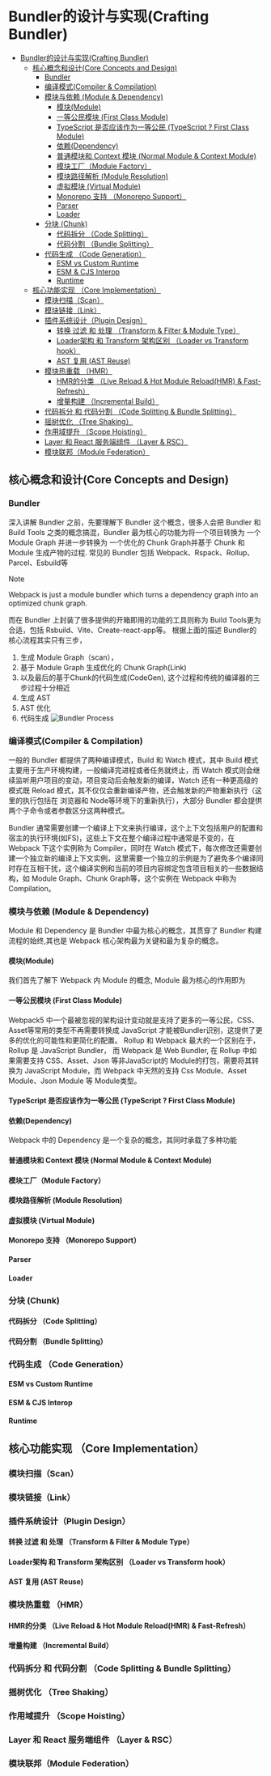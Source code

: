 # Bundler的设计与实现(Crafting Bundler)
- [Bundler的设计与实现(Crafting Bundler)](#bundler的设计与实现crafting-bundler)
  - [核心概念和设计(Core Concepts and Design)](#核心概念和设计core-concepts-and-design)
    - [Bundler](#bundler)
    - [编译模式(Compiler \& Compilation)](#编译模式compiler--compilation)
    - [模块与依赖 (Module \& Dependency)](#模块与依赖-module--dependency)
      - [模块(Module)](#模块module)
      - [一等公民模块 (First Class Module)](#一等公民模块-first-class-module)
      - [TypeScript 是否应该作为一等公民 (TypeScript ? First Class Module)](#typescript-是否应该作为一等公民-typescript--first-class-module)
      - [依赖(Dependency)](#依赖dependency)
      - [普通模块和 Context 模块 (Normal Module \& Context Module)](#普通模块和-context-模块-normal-module--context-module)
      - [模块工厂（Module Factory）](#模块工厂module-factory)
      - [模块路径解析 (Module Resolution)](#模块路径解析-module-resolution)
      - [虚拟模块 (Virtual Module)](#虚拟模块-virtual-module)
      - [Monorepo 支持 （Monorepo Support）](#monorepo-支持-monorepo-support)
      - [Parser](#parser)
      - [Loader](#loader)
    - [分块 (Chunk)](#分块-chunk)
      - [代码拆分 （Code Splitting）](#代码拆分-code-splitting)
      - [代码分割 （Bundle Splitting）](#代码分割-bundle-splitting)
    - [代码生成 （Code Generation）](#代码生成-code-generation)
      - [ESM vs Custom Runtime](#esm-vs-custom-runtime)
      - [ESM \& CJS Interop](#esm--cjs-interop)
      - [Runtime](#runtime)
  - [核心功能实现 （Core Implementation）](#核心功能实现-core-implementation)
    - [模块扫描（Scan）](#模块扫描scan)
    - [模块链接（Link）](#模块链接link)
    - [插件系统设计（Plugin Design）](#插件系统设计plugin-design)
      - [转换 过滤 和 处理 （Transform \& Filter \& Module Type）](#转换-过滤-和-处理-transform--filter--module-type)
      - [Loader架构 和 Transform 架构区别 （Loader vs Transform hook）](#loader架构-和-transform-架构区别-loader-vs-transform-hook)
      - [AST 复用 (AST Reuse)](#ast-复用-ast-reuse)
    - [模块热重载 （HMR）](#模块热重载-hmr)
      - [HMR的分类 （Live Reload \& Hot Module Reload(HMR) \& Fast-Refresh）](#hmr的分类-live-reload--hot-module-reloadhmr--fast-refresh)
      - [增量构建 （Incremental Build）](#增量构建-incremental-build)
    - [代码拆分 和 代码分割 （Code Splitting \& Bundle Splitting）](#代码拆分-和-代码分割-code-splitting--bundle-splitting)
    - [摇树优化 （Tree Shaking）](#摇树优化-tree-shaking)
    - [作用域提升 （Scope Hoisting）](#作用域提升-scope-hoisting)
    - [Layer 和 React 服务端组件 （Layer \& RSC）](#layer-和-react-服务端组件-layer--rsc)
    - [模块联邦（Module Federation）](#模块联邦module-federation)

## 核心概念和设计(Core Concepts and Design)
### Bundler
深入讲解 Bundler 之前，先要理解下 Bundler 这个概念，很多人会把 Bundler 和 Build Tools 之类的概念搞混，Bundler 最为核心的功能为将一个项目转换为 一个 Module Graph 并进一步转换为 一个优化的 Chunk Graph并基于 Chunk 和 Module 生成产物的过程. 常见的 Bundler 包括 Webpack、Rspack、Rollup、Parcel、Esbuild等

> [!NOTE]  
>Webpack is just a module bundler which turns a dependency graph into an optimized chunk graph.

而在 Bundler 上封装了很多提供的开箱即用的功能的工具则称为 Build Tools更为合适，包括 Rsbuild、Vite、Create-react-app等。
根据上面的描述 Bundler的核心流程其实只有三步，
1. 生成  Module Graph（scan），
2. 基于 Module Graph 生成优化的 Chunk Graph(Link)
3. 以及最后的基于Chunk的代码生成(CodeGen),
这个过程和传统的编译器的三步过程十分相近
1. 生成 AST 
2. AST 优化
3. 代码生成
![Bundler Process](./assets/bundler.png)

### 编译模式(Compiler & Compilation)
一般的 Bundler 都提供了两种编译模式，Build 和 Watch 模式，其中 Build 模式主要用于生产环境构建，一般编译完进程或者任务就终止，而 Watch 模式则会继续监听用户项目的变动，项目变动后会触发新的编译，Watch 还有一种更高级的模式既 Reload 模式，其不仅仅会重新编译产物，还会触发新的产物重新执行（这里的执行包括在 浏览器和 Node等环境下的重新执行），大部分 Bundler 都会提供两个子命令或者参数区分这两种模式。

Bundler 通常需要创建一个编译上下文来执行编译，这个上下文包括用户的配置和宿主的执行环境(如FS)，这些上下文在整个编译过程中通常是不变的，在 Webpack 下这个实例称为 Compiler，同时在 Watch 模式下，每次修改还需要创建一个独立新的编译上下文实例，这里需要一个独立的示例是为了避免多个编译同时存在互相干扰，这个编译实例和当前的项目内容绑定包含项目相关的一些数据结构，如 Module Graph、Chunk Graph等，这个实例在 Webpack 中称为 Compilation。


### 模块与依赖 (Module & Dependency)
Module 和 Dependency 是 Bundler 中最为核心的概念，其贯穿了 Bundler 构建流程的始终,其也是 Webpack 核心架构最为关键和最为复杂的概念。
#### 模块(Module)
我们首先了解下 Webpack 内 Module 的概念, Module 最为核心的作用即为 
#### 一等公民模块 (First Class Module)
Webpack5 中一个最被忽视的架构设计变动就是支持了更多的一等公民，CSS、Asset等常用的类型不再需要转换成 JavaScript 才能被Bundler识别，这提供了更多的优化的可能性和更简化的配置。
Rollup 和 Webpack 最大的一个区别在于，Rollup 是 JavaScript Bundler， 而 Webpack 是 Web Bundler, 在 Rollup 中如果需要支持 CSS、Asset、Json 等非JavaScript的 Module的打包，需要将其转换为 JavaScript Module，而 Webpack 中天然的支持 Css Module、Asset Module、Json Module 等 Module类型。
#### TypeScript 是否应该作为一等公民 (TypeScript ? First Class Module)

#### 依赖(Dependency)
Webpack 中的 Dependency 是一个复杂的概念，其同时承载了多种功能
#### 普通模块和 Context 模块 (Normal Module & Context Module)
#### 模块工厂（Module Factory）
#### 模块路径解析 (Module Resolution)
#### 虚拟模块 (Virtual Module)
#### Monorepo 支持 （Monorepo Support）
#### Parser
#### Loader

### 分块 (Chunk)
#### 代码拆分 （Code Splitting）
#### 代码分割 （Bundle Splitting）

### 代码生成 （Code Generation）

#### ESM vs Custom Runtime
#### ESM & CJS Interop
#### Runtime

## 核心功能实现 （Core Implementation）
### 模块扫描（Scan）

### 模块链接（Link）
### 插件系统设计（Plugin Design）

#### 转换 过滤 和 处理 （Transform & Filter & Module Type）

#### Loader架构 和 Transform 架构区别 （Loader vs Transform hook）

#### AST 复用 (AST Reuse)

### 模块热重载 （HMR）
#### HMR的分类 （Live Reload & Hot Module Reload(HMR) & Fast-Refresh）

#### 增量构建 （Incremental Build）
### 代码拆分 和 代码分割 （Code Splitting & Bundle Splitting）

### 摇树优化 （Tree Shaking）

### 作用域提升 （Scope Hoisting）

### Layer 和 React 服务端组件 （Layer & RSC）

### 模块联邦（Module Federation）

